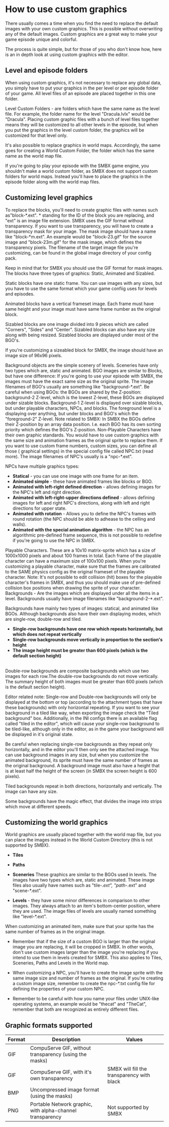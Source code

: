 # How to use custom graphics
There usually comes a time when you find the need to replace the default images with your own custom graphics. This is possible without overwriting any of the default images. Custom graphics are a great way to make your game episode unique and colorful.

The process is quite simple, but for those of you who don't know how, here is an in depth look at using custom graphics with the editor.

## Level and episode folders
When using custom graphics, it's not necessary to replace any global data, you simply have to put your graphics in the per level or per episode folder of your game. All level files of an episode are placed together in this one folder.

Level Custom Folders - are folders which have the same name as the level file. For example, the folder name for the level "Dracula.lvlx" would be "Dracula".
<ImageZoom 
  alt="tree"
  url="screenshots/Customizing/tree.png" 
  :border="true" 
/>
Placing custom graphic files with a bunch of level files together means they will be customized to all other levels in the episode, but when you put the graphics in the level custom folder, the graphics will be customized for that level only.

It's also possible to replace graphics in world maps. Accordingly, the same goes for creating a World Custom Folder, the folder which has the same name as the world map file.

<p class="tip">
	If you're going to play your episode with the SMBX game engine, you shouldn't make a world custom folder, as SMBX does not support custom folders for world maps. Instead you'll have to place the graphics in the episode folder along with the world map files.
</p>

## Customizing level graphics

To replace the blocks, you'll need to create graphic files with names such as"block-*.ext". * standing for the ID of the block you are replacing, and "ext" is an image file extension. SMBX uses the GIF format without transparency. If you want to use transparency, you will have to create a transparency mask for your image. The mask image should have a name like "block-*m.ext". An example would be "block-23.gif" for the source image and "block-23m.gif" for the mask image, which defines the transparency pixels. The filename of the target image file you're customizing, can be found in the global image directory of your config pack.
<p class="tip">
	Keep in mind that for SMBX you should use the GIF format for mask images. The blocks have three types of graphics: Static, Animated and Sizabled.
</p>
Static blocks have one static frame. You can use images with any sizes, but you have to use the same format which your game confiig uses for levels and episodes.																																								
<ImageZoom 
  alt="brick"
  url="screenshots/Customizing/brick.png" 
  :border="true" 
/>		

Animated blocks have a vertical frameset image. Each frame must have same height and your image must have same frame number as the original block.						
<ImageZoom 
  alt="brick_animated"
  url="screenshots/Customizing/brick_animated.png" 
  :border="true" 
/>						

Sizabled blocks are one image divided into 9 pieces which are called "Corners", "Sides" and "Center". Sizabled blocks can also have any size along with being resized. Sizabled blocks are displayed under most of the BGO's.																																						
<ImageZoom 
  alt="block_sizable"
  url="screenshots/Customizing/block_sizable.png" 
  :border="true" 
/>			
							
<p class="warning">
	If you're customizing a sizeabled block for SMBX, the image should have an image size of 96x96 pixels.
</p>
Background objects are the simple scenery of levels. Sceneries have only two types which are, static and animated. BGO images are similar to Blocks, but have one difference: If you're going to use your episode with SMBX, the images must have the exact same size as the original sprite. The image filenames of BGO's usually are something like "background-*.ext".
Be careful when using BGOs: the BGOs are shared by the Z-position: background-2 Z-level, which is the lowest Z-level, these BGOs are displayed under sizable blocks. Background-1 Z-level is displayed over sizable blocks, but under playable characters, NPCs, and blocks. The foreground level is a displaying over anything, but under blocks and BGO's which the "foreground-2" Z-level. Note related to SMBX: In SMBX the BGOs define their Z-position by an array data position. I.e. each BGO has its own sorting priority which defines the BGO's Z-position.																												
<ImageZoom 
  alt="level_items_layers"
  url="screenshots/Customizing/level_items_layers.png" 
  :border="true" 
/>
Non-Playable Characters have their own graphic standards. You would have to use custom graphics with the same size and animation frames as the original sprite to replace them. If you want to use custom frame numbers, custom sizes, you can define all those ( graphical settings) in the special config file called NPC.txt (read more). The image filenames of NPC's usually is a "npc-*.ext".

NPCs have multiple graphics types:
* **Statical** - you can use one image with one frame for an item.																										
<ImageZoom 
  alt="npc_static"
  url="screenshots/Customizing/npc_static.png" 
  :border="false" 
/>
* **Animated simple** - these have animated frames like blocks or BGO.																									
<ImageZoom 
  alt="npc_animated"
  url="screenshots/Customizing/npc_animated.png" 
  :border="false" 
/>
* **Animated with left-right defined direction** - allows defining images for the NPC's left and right direction.														
<ImageZoom 
  alt="npc_animated_style1"
  url="screenshots/Customizing/npc_animated_style1.png" 
  :border="false" 
/>
* **Animated with left-right-upper directions defined** - allows defining images for left and right NPC's directions, along with left and right directions for upper state.																																									
<ImageZoom 
  alt="npc_animated_style2"
  url="screenshots/Customizing/npc_animated_style2.png" 
  :border="false" 
/>
* **Animated with rotation** - Allows you to define the NPC's frames with round rotation (the NPC should be able to adhease to the celling and walls).					
<ImageZoom 
  alt="npc_animated_style3"
  url="screenshots/Customizing/npc_animated_style3.png" 
  :border="false" 
/>
* **Animated with the special animation algorithm** - the NPC has an algorithmic pre-defined frame sequence, this is not possible to redefine if you're going to use the NPC in SMBX.																																						
<ImageZoom 
  alt="npc_animated_style_alg"
  url="screenshots/Customizing/npc_animated_style_alg.png" 
  :border="false" 
/>

Playable Characters. These are a 10x10 matrix-sprite which has a size of 1000x1000 pixels and about 100 frames in total. Each frame of the playable character can have a maximum size of 100x100 pixels. When you're customizing a playable character, make sure that the frames are calibrated to the SAME physics config as the original frameset of the playable character. Note: It's not possible to edit collision (hit) boxes for the playable character's frames in SMBX, and thus you should make use of pre-defined collision box positions when drawing the sprite of your character.
Backgrounds - Are the images which are displayed under all the items in a level. Backgrounds usually have image filenames like "background-2-*.ext".

Backgrounds have mainly two types of images: statical, and animated like BGOs. Although backgrounds also have their own displaying modes, which are single-row, double-row and tiled.
* **Single-row backgrounds have one row which repeats horizontally, but which does not repeat vertically**
* **Single-row backgrounds move vertically in proportion to the section's height**
* **The image height must be greater than 600 pixels (which is the default section height)**																			
<ImageZoom 
  alt="Background_singleRow_h"
  url="screenshots/Customizing/Background_singleRow_h.gif" 
  :border="false" 
/>																																										
<ImageZoom 
  alt="Background_singleRow_vertic"
  url="screenshots/Customizing/Background_singleRow_vertic.gif" 
  :border="false" 
/>

Double-row backgrounds are composite backgrounds which use two images for each row.The double-row backgrounds do not move vertically. The summary height of both images must be greater than 600 pixels (which is the default section height).																							
<ImageZoom 
  alt="Background_doubleRow_r"
  url="screenshots/Customizing/Background_doubleRow_r.gif" 
  :border="false" 
/>

<p class="tip">
	Editor related note: Single-row and Double-row backgrounds will only be displayed at the bottom or top (according to the attachment types that have these backgrounds) with only horizontal repeating. If you want to see your background in a tiled like way, when exporting the image check the "Tiled background" box. Additionally, in the INI configs there is an available flag called "tiled in the editor", which will cause your single-row background to be tiled-like, although only in the editor, as in the game your background will be displayed in it's original state.
</p>

<p class="danger">
	Be careful when replacing single-row backgrounds as they repeat only horizontally, and in the editor you'll then only see the attached image. You can use background images in any size, but when you customize the animated background, its sprite must have the same number of frames as the original background. A background image must also have a height that is at least half the height of the screen (in SMBX the screen height is 600 pixels).
</p>

Tiled backgrounds repeat in both directions, horizontally and vertically. The image can have any size.																	
<ImageZoom 
  alt="Background_tiled"
  url="screenshots/Customizing/Background_tiled.gif" 
  :border="false" 
/>

<p class="tip">
	Some backgrounds have the magic effect, that divides the image into strips which move at different speeds.
</p>																																									
<ImageZoom 
  alt="Background_singleRow_magic"
  url="screenshots/Customizing/Background_singleRow_magic.gif" 
  :border="false" 
/>

## Customizing the world graphics
World graphics are usually placed together with the world map file, but you can place the images instead in the World Custom Directory (this is not supported by SMBX).
* **Tiles**
* **Paths**
* **Sceneries**
These graphics are similar to the BGOs used in levels. The images have two types which are, static and animated. These image files also usually have names such as "tile-*.ext", "path-*.ext" and "scene-*.ext".

* **Levels** - they have some minor differences in comparison to other images. They always attach to an item's bottom-center position, where they are used. The image files of levels are usually named something like "level-*.ext".

<p class="warning">
When customizing an animated item, make sure that your sprite has the same number of frames as in the original image.

- Remember that if the size of a custom BGO is larger than the original image you are replacing, it will be cropped in SMBX. In other words, don't use custom images larger than the image you're replacing if you intend to use them in levels created for SMBX. This also applies to Tiles, Sceneries, Paths and Levels in the World map.

- When customizing a NPC, you'll have to create the image sprite with the same image size and number of frames as the original. If you're creating a custom image size, remember to create the npc-*.txt config file for defining the properties of your custom NPC.

- Remember to be careful with how you name your files under UNIX-like operating systems, an example would be "thecat" and "TheCat", remember that both are recognized as entirely different files.
</p>	

## Graphic formats supported

| Format | Description | Values |
|---------|-------------|--------|
| GIF | CompuServe GIF, without transparency (using the masks) | |
| GIF | CompuServe GIF, with it's own transparency | SMBX will fill the transparency with black |
| BMP | Uncompressed image format (using the masks) | |
| PNG | Portable Network graphic, with alpha-channel transparency | Not supported by SMBX |